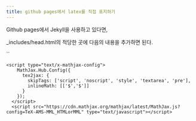 ```yaml
---
title: github pages에서 latex를 직접 표지하기
---
```


Github pages에서 Jekyll을 사용하고 있다면,

\_includes/head.html의 적당한 곳에 다음의 내용을 추가하면 된다.

``

```
<script type="text/x-mathjax-config">
    MathJax.Hub.Config({
      tex2jax: {
        skipTags: ['script', 'noscript', 'style', 'textarea', 'pre'],
        inlineMath: [['$','$']]
      }
    });
  </script>
  <script src="https://cdn.mathjax.org/mathjax/latest/MathJax.js?config=TeX-AMS-MML_HTMLorMML" type="text/javascript"></script>
```